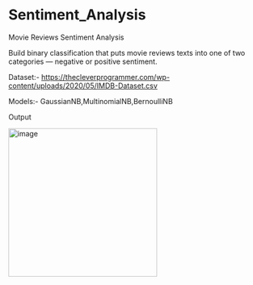 # Sentiment_Analysis
Movie Reviews Sentiment Analysis

Build binary classification that puts movie reviews texts into one of two categories — negative or positive sentiment. 

Dataset:- https://thecleverprogrammer.com/wp-content/uploads/2020/05/IMDB-Dataset.csv

Models:- GaussianNB,MultinomialNB,BernoulliNB

Output

<img width="294" alt="image" src="https://github.com/VipinaBhaskar/Sentiment_Analysis/assets/76246222/970e62f7-da82-4936-9162-da40a7b1b52e">

